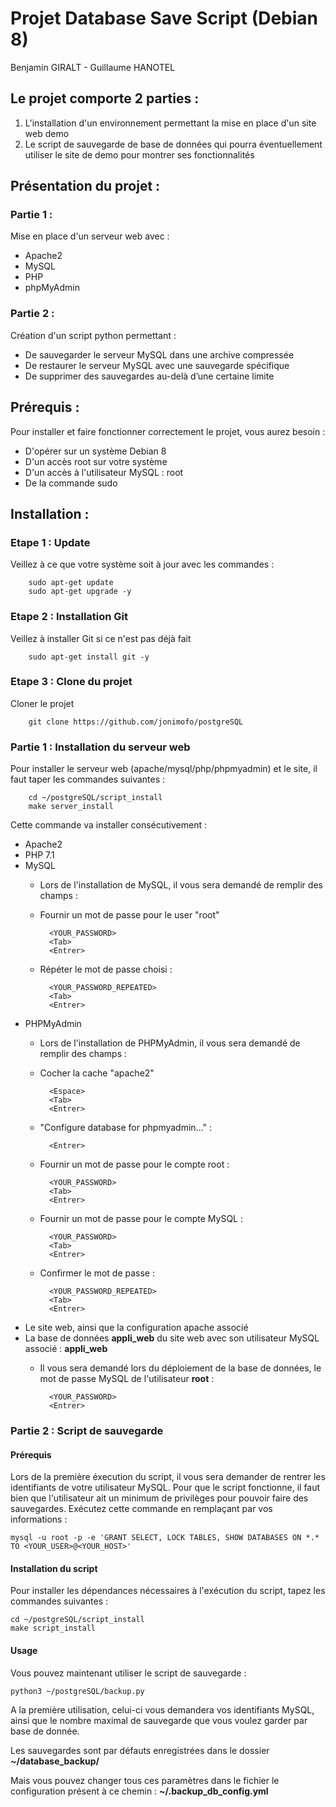 
# Projet Database Save Script (Debian 8)
Benjamin GIRALT - Guillaume HANOTEL


## Le projet comporte 2 parties :
1) L'installation d'un environnement permettant la mise en place d'un site web demo
2) Le script de sauvegarde de base de données qui pourra éventuellement utiliser le site de demo pour montrer ses fonctionnalités

## Présentation du projet :
### Partie 1 :
Mise en place d'un serveur web avec : 
- Apache2
- MySQL
- PHP
- phpMyAdmin

### Partie 2 :
Création d'un script python permettant :
- De sauvegarder le serveur MySQL dans une archive compressée 
- De restaurer le serveur MySQL avec une sauvegarde spécifique 
- De supprimer des sauvegardes au-delà d’une certaine limite


## Prérequis :
 Pour installer et faire fonctionner correctement le projet, vous aurez besoin :
 - D'opérer sur un système Debian 8
 - D'un accès root sur votre système
 - D'un accès à l'utilisateur MySQL  : root
 - De la commande sudo


## Installation :

### Etape 1 : Update
   Veillez à ce que votre système soit à jour avec les commandes :

        sudo apt-get update
        sudo apt-get upgrade -y

### Etape 2 : Installation Git

   Veillez à installer Git si ce n'est pas déjà fait

        sudo apt-get install git -y


### Etape 3 : Clone du projet 

   Cloner le projet

        git clone https://github.com/jonimofo/postgreSQL

### Partie 1 : Installation du serveur web

Pour installer le serveur web (apache/mysql/php/phpmyadmin) et le site, il faut taper les commandes suivantes :

		cd ~/postgreSQL/script_install
		make server_install
		
Cette commande va installer consécutivement :
- Apache2
- PHP 7.1
- MySQL
	- Lors de l'installation de MySQL, il vous sera  demandé de remplir des champs :
	- Fournir un mot de passe pour le user "root"								
	
			<YOUR_PASSWORD>
			<Tab>
			<Entrer>
	- Répéter le mot de passe choisi :
	
			<YOUR_PASSWORD_REPEATED>
			<Tab>
			<Entrer>
- PHPMyAdmin
 	- Lors de l'installation de PHPMyAdmin, il vous sera  demandé de remplir des champs :
	- Cocher la cache "apache2"								
	
			<Espace>
			<Tab>
			<Entrer>
	- "Configure database for phpmyadmin..." :
	
			<Entrer>
			
	- Fournir un mot de passe pour le compte root	:							
	
			<YOUR_PASSWORD>
			<Tab>
			<Entrer>
	- Fournir un mot de passe pour le compte MySQL	:							
	
			<YOUR_PASSWORD>
			<Tab>
			<Entrer>
	- Confirmer le mot de passe	:							
	
			<YOUR_PASSWORD_REPEATED>
			<Tab>
			<Entrer>

- Le site web, ainsi que la configuration apache associé
- La base de données **appli_web** du site web avec son utilisateur MySQL associé : **appli_web**
	- Il vous sera demandé lors du déploiement de la base de données, le mot de passe MySQL de l'utilisateur **root** :
	
			<YOUR_PASSWORD>
			<Entrer>
			
			
### Partie 2 : Script de sauvegarde

#### Prérequis 
Lors de la première éxecution du script, il vous sera demander de rentrer les identifiants de votre utilisateur MySQL.
Pour que le script fonctionne, il faut bien que l'utilisateur ait un minimum de privilèges pour pouvoir faire des sauvegardes.
Exécutez cette commande en remplaçant par vos informations :

	mysql -u root -p -e 'GRANT SELECT, LOCK TABLES, SHOW DATABASES ON *.* TO <YOUR_USER>@<YOUR_HOST>'


#### Installation du script

Pour installer les dépendances nécessaires à l'exécution du script, tapez les commandes suivantes : 
	
	cd ~/postgreSQL/script_install
	make script_install

#### Usage 
Vous pouvez maintenant utiliser le script de sauvegarde :

	python3 ~/postgreSQL/backup.py

A la première utilisation, celui-ci vous demandera vos identifiants MySQL, ainsi que le nombre maximal de sauvegarde que vous voulez garder par base de donnée.

Les sauvegardes sont par défauts enregistrées dans le dossier **~/database_backup/**

Mais vous pouvez changer tous ces paramètres dans le fichier le configuration présent à ce chemin : **~/.backup_db_config.yml**


